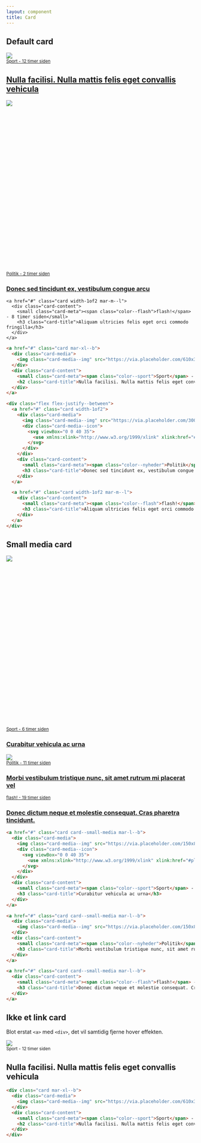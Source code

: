 ```yaml
---
layout: component
title: Card
---
```


## Default card

<div class="grid-width--small">
  <a href="#" class="card mar-xl--b">
    <div class="card-media">
      <img class="card-media--img" src="https://via.placeholder.com/610x343">
    </div>
    <div class="card-content">
      <small class="card-meta"><span class="color--sport">Sport</span> - 12 timer siden</small>
      <h2 class="card-title">Nulla facilisi. Nulla mattis felis eget convallis vehicula</h2>
    </div>
  </a>

  <div class="flex flex-justify--between">
    <a href="#" class="card width-1of2">
      <div class="card-media">
        <img class="card-media--img" src="https://via.placeholder.com/300x168">
        <div class="card-media--icon">
          <svg viewBox="0 0 40 35">
            <use xmlns:xlink="http://www.w3.org/1999/xlink" xlink:href="#play-icon"></use>
          </svg>
        </div>
      </div>
      <div class="card-content">
        <small class="card-meta"><span class="color--nyheder">Politik</span> - 2 timer siden</small>
        <h3 class="card-title">Donec sed tincidunt ex, vestibulum congue arcu</h3>
      </div>
    </a>

    <a href="#" class="card width-1of2 mar-m--l">
      <div class="card-content">
        <small class="card-meta"><span class="color--flash">flash!</span> - 8 timer siden</small>
        <h3 class="card-title">Aliquam ultricies felis eget orci commodo fringilla</h3>
      </div>
    </a>
  </div>
</div>

```html
<a href="#" class="card mar-xl--b">
  <div class="card-media">
    <img class="card-media--img" src="https://via.placeholder.com/610x343">
  </div>
  <div class="card-content">
    <small class="card-meta"><span class="color--sport">Sport</span> - 12 timer siden</small>
    <h2 class="card-title">Nulla facilisi. Nulla mattis felis eget convallis vehicula</h2>
  </div>
</a>

<div class="flex flex-justify--between">
  <a href="#" class="card width-1of2">
    <div class="card-media">
      <img class="card-media--img" src="https://via.placeholder.com/300x168">
      <div class="card-media--icon">
        <svg viewBox="0 0 40 35">
          <use xmlns:xlink="http://www.w3.org/1999/xlink" xlink:href="#play-icon"></use>
        </svg>
      </div>
    </div>
    <div class="card-content">
      <small class="card-meta"><span class="color--nyheder">Politik</span> - 2 timer siden</small>
      <h3 class="card-title">Donec sed tincidunt ex, vestibulum congue arcu</h3>
    </div>
  </a>

  <a href="#" class="card width-1of2 mar-m--l">
    <div class="card-content">
      <small class="card-meta"><span class="color--flash">flash!</span> - 8 timer siden</small>
      <h3 class="card-title">Aliquam ultricies felis eget orci commodo fringilla</h3>
    </div>
  </a>
</div>
```

## Small media card

<div class="grid-width--small">
  <a href="#" class="card card--small-media mar-l--b">
    <div class="card-media">
      <img class="card-media--img" src="https://via.placeholder.com/150x84">
      <div class="card-media--icon">
        <svg viewBox="0 0 40 35">
          <use xmlns:xlink="http://www.w3.org/1999/xlink" xlink:href="#play-icon"></use>
        </svg>
      </div>
    </div>
    <div class="card-content">
      <small class="card-meta"><span class="color--sport">Sport</span> - 6 timer siden</small>
      <h3 class="card-title">Curabitur vehicula ac urna</h3>
    </div>
  </a>

  <a href="#" class="card card--small-media mar-l--b">
    <div class="card-media">
      <img class="card-media--img" src="https://via.placeholder.com/150x84">
    </div>
    <div class="card-content">
      <small class="card-meta"><span class="color--nyheder">Politik</span> - 11 timer siden</small>
      <h3 class="card-title">Morbi vestibulum tristique nunc, sit amet rutrum mi placerat vel</h3>
    </div>
  </a>

  <a href="#" class="card card--small-media mar-l--b">
    <div class="card-content">
      <small class="card-meta"><span class="color--flash">flash!</span> - 19 timer siden</small>
      <h3 class="card-title">Donec dictum neque et molestie consequat. Cras pharetra tincidunt.</h3>
    </div>
  </a>
</div>

```html
<a href="#" class="card card--small-media mar-l--b">
  <div class="card-media">
    <img class="card-media--img" src="https://via.placeholder.com/150x84">
    <div class="card-media--icon">
      <svg viewBox="0 0 40 35">
        <use xmlns:xlink="http://www.w3.org/1999/xlink" xlink:href="#play-icon"></use>
      </svg>
    </div>
  </div>
  <div class="card-content">
    <small class="card-meta"><span class="color--sport">Sport</span> - 6 timer siden</small>
    <h3 class="card-title">Curabitur vehicula ac urna</h3>
  </div>
</a>

<a href="#" class="card card--small-media mar-l--b">
  <div class="card-media">
    <img class="card-media--img" src="https://via.placeholder.com/150x84">
  </div>
  <div class="card-content">
    <small class="card-meta"><span class="color--nyheder">Politik</span> - 11 timer siden</small>
    <h3 class="card-title">Morbi vestibulum tristique nunc, sit amet rutrum mi placerat vel</h3>
  </div>
</a>

<a href="#" class="card card--small-media mar-l--b">
  <div class="card-content">
    <small class="card-meta"><span class="color--flash">flash!</span> - 19 timer siden</small>
    <h3 class="card-title">Donec dictum neque et molestie consequat. Cras pharetra tincidunt.</h3>
  </div>
</a>
```

## Ikke et link card

Blot erstat `<a>` med `<div>`, det vil samtidig fjerne hover effekten.

<div class="grid-width--small">
  <div class="card mar-xl--b">
    <div class="card-media">
      <img class="card-media--img" src="https://via.placeholder.com/610x343">
    </div>
    <div class="card-content">
      <small class="card-meta"><span class="color--sport">Sport</span> - 12 timer siden</small>
      <h2 class="card-title">Nulla facilisi. Nulla mattis felis eget convallis vehicula</h2>
    </div>
  </div>
</div>

```html
<div class="card mar-xl--b">
  <div class="card-media">
    <img class="card-media--img" src="https://via.placeholder.com/610x343">
  </div>
  <div class="card-content">
    <small class="card-meta"><span class="color--sport">Sport</span> - 12 timer siden</small>
    <h2 class="card-title">Nulla facilisi. Nulla mattis felis eget convallis vehicula</h2>
  </div>
</div>
```
